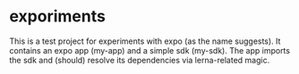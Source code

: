 # exporiments

This is a test project for experiments with expo (as the name suggests). It contains an expo app (my-app) and a simple sdk (my-sdk). The app imports the sdk and (should) resolve its dependencies via lerna-related magic.
